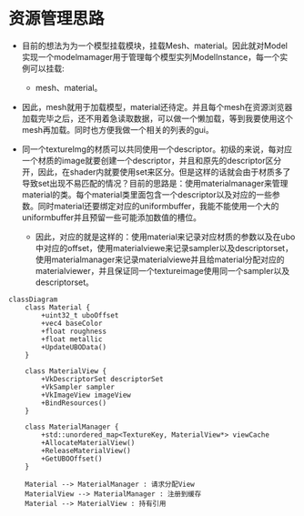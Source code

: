 # 资源管理思路
- 目前的想法为为一个模型挂载模块，挂载Mesh、material。因此就对Model实现一个modelmamager用于管理每个模型实列ModelInstance，每一个实例可以挂载:
    - mesh、material。
    
- 因此，mesh就用于加载模型，material还待定。并且每个mesh在资源浏览器加载完毕之后，还不用着急读取数据，可以做一个懒加载，等到我要使用这个mesh再加载。同时也方便我做一个相关的列表的gui。

- 同一个textureImg的材质可以共同使用一个descriptor。初级的来说，每对应一个材质的image就要创建一个descriptor，并且和原先的descriptor区分开，因此，在shader内就要使用set来区分。但是这样的话就会由于材质多了导致set出现不易匹配的情况？目前的思路是：使用materialmanager来管理material的类。每个material类里面包含一个descriptor以及对应的一些参数。同时material还要绑定对应的uniformbuffer，我能不能使用一个大的uniformbuffer并且预留一些可能添加数值的槽位。
    - 因此，对应的就是这样的：使用material来记录对应材质的参数以及在ubo中对应的offset，使用materialviewe来记录sampler以及descriptorset，使用materialmanager来记录materialviewe并且给material分配对应的materialviewer，并且保证同一个textureimage使用同一个sampler以及descriptorset。

```mermaid
classDiagram
    class Material {
        +uint32_t uboOffset
        +vec4 baseColor
        +float roughness
        +float metallic
        +UpdateUBOData()
    }

    class MaterialView {
        +VkDescriptorSet descriptorSet
        +VkSampler sampler
        +VkImageView imageView
        +BindResources()
    }

    class MaterialManager {
        +std::unordered_map<TextureKey, MaterialView*> viewCache
        +AllocateMaterialView()
        +ReleaseMaterialView()
        +GetUBOOffset()
    }

    Material --> MaterialManager : 请求分配View
    MaterialView --> MaterialManager : 注册到缓存
    Material --> MaterialView : 持有引用
```
